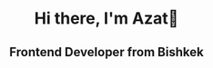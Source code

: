 <div id="header" align="center">
  <h1>Hi there, I'm Azat👋</h1>
  <h2>Frontend Developer from Bishkek</h2>
</div>


<!--
**AzaZefir/AzaZefir** is a ✨ _special_ ✨ repository because its `README.md` (this file) appears on your GitHub profile.

Here are some ideas to get you started:

- 🔭 I’m currently working on ...
- 🌱 I’m currently learning ...
- 👯 I’m looking to collaborate on ...
- 🤔 I’m looking for help with ...
- 💬 Ask me about ...
- 📫 How to reach me: ...
- 😄 Pronouns: ...
- ⚡ Fun fact: ...
-->

